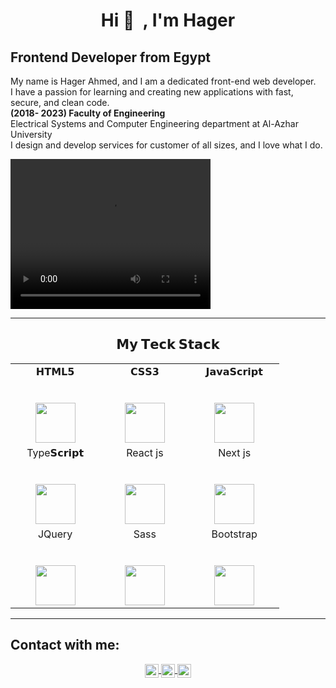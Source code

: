 <h1 align="center">Hi 👋 &nbsp;, I'm Hager </h> <br>
<h2>Frontend Developer from Egypt</h2>
<p>My name is Hager Ahmed, and I am a dedicated front-end web developer.<br/> I have a passion for learning and creating new applications with fast, secure, and clean code.<br/>
<b>(2018- 2023) Faculty of Engineering</b><br/>
Electrical Systems and Computer Engineering department at Al-Azhar University<br/>
I design and develop services for customer of all sizes, and I love what I do.</p>

<!--   <img src="https://media.tenor.com/bCfpwMjfAi0AAAAC/cat-typing.gif" height="150px" width="220px"/> -->
<!--   <img src="https://media.tenor.com/bCfpwMjfAi0AAAAC/cat-typing.gif" height="150px" width="220px"/> -->
  <video width="320" height="240" controls>
  <source src="https://cdnl.iconscout.com/lottie/premium/preview-watermark/female-web-developer-8679620-7016684.mp4" type="video/mp4">
  Your browser does not support the video tag.
</video>

---
<center>  <h2> 𝗠𝘆 𝗧𝗲𝗰𝗸 𝗦𝘁𝗮𝗰𝗸 </h2> </center>

<table>
  <tbody>
    <tr valign="top">
      <td width="25%" align="center">
        <span>𝗛𝗧𝗠𝗟𝟱</span><br><br><br>
        <img height="64px" src="https://cdn.svgporn.com/logos/html-5.svg">
      </td>
      <td width="25%" align="center">
        <span>𝗖𝗦𝗦𝟯</span><br><br><br>
        <img height="64px" src="https://cdn.svgporn.com/logos/css-3.svg">
      </td>
      <td width="25%" align="center">
        <span>𝗝𝗮𝘃𝗮𝗦𝗰𝗿𝗶𝗽𝘁</span><br><br><br>
        <img height="64px" src="https://cdn.svgporn.com/logos/javascript.svg">
      </td> 
    </tr>
    <tr>
      <td width="25%" align="center">
        <span>Type𝗦𝗰𝗿𝗶𝗽𝘁</span><br><br><br>
        <img height="64px" src="https://upload.wikimedia.org/wikipedia/commons/4/4c/Typescript_logo_2020.svg">
      </td>   
      <td width="25%" align="center">
        <span>React js</span><br><br><br>
        <img height="64px" src="https://upload.wikimedia.org/wikipedia/commons/a/a7/React-icon.svg">
      </td>   
      <td width="25%" align="center">
        <span>Next js</span><br><br><br>
        <img height="64px" src="https://upload.wikimedia.org/wikipedia/commons/8/8e/Nextjs-logo.svg">
      </td>  
    </tr>
      <tr>
      <td width="25%" align="center">
        <span>JQuery</span><br><br><br>
        <img height="64px" src="https://upload.wikimedia.org/wikipedia/commons/f/fd/JQuery-Logo.svg">
      </td>   
      <td width="25%" align="center">
        <span>Sass</span><br><br><br>
        <img height="64px" src="https://upload.wikimedia.org/wikipedia/commons/9/96/Sass_Logo_Color.svg">
      </td>   
      <td width="25%" align="center">
        <span>Bootstrap</span><br><br><br>
        <img height="64px" src="https://upload.wikimedia.org/wikipedia/commons/b/b2/Bootstrap_logo.svg">
      </td>   
    </tr>
  </tbody>
</table>
</p>

<hr>
<h2>Contact with me: </h2>
<p align = "center">

<a href="http://linkedin.com/in/hager-ahmed-91a8ab194">
  <img align="center" alt="Hager's Linkdein" width="22px" src="https://cdn.jsdelivr.net/npm/simple-icons@v3/icons/linkedin.svg" />
</a>
<a href="https://github.com/hagerElroby">
  <img align="center" alt="Hager's Github" width="22px" src="https://cdn.jsdelivr.net/npm/simple-icons@v3/icons/github.svg" />
</a>
<a href="mailto:hagerelroby.az2020@gmail.com">
  <img align="center" alt="Hager's Email" width="22px" src="https://upload.wikimedia.org/wikipedia/commons/7/7e/Gmail_icon_%282020%29.svg" />
</a>
</p>

<!---
hagerElroby/hagerElroby is a ✨ special ✨ repository because its `README.md` (this file) appears on your GitHub profile.
You can click the Preview link to take a look at your changes.
--->
